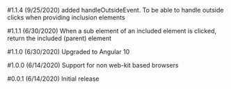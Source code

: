 #1.1.4 (9/25/2020)
added handleOutsideEvent. To be able to handle outside clicks when providing inclusion elements

#1.1.1 (6/30/2020)
When a sub element of an included element is clicked, return the included (parent) element

#1.1.0 (6/30/2020)
Upgraded to Angular 10

#1.0.0 (6/14/2020)
Support for non web-kit based browsers

#0.0.1 (6/14/2020)
Initial release